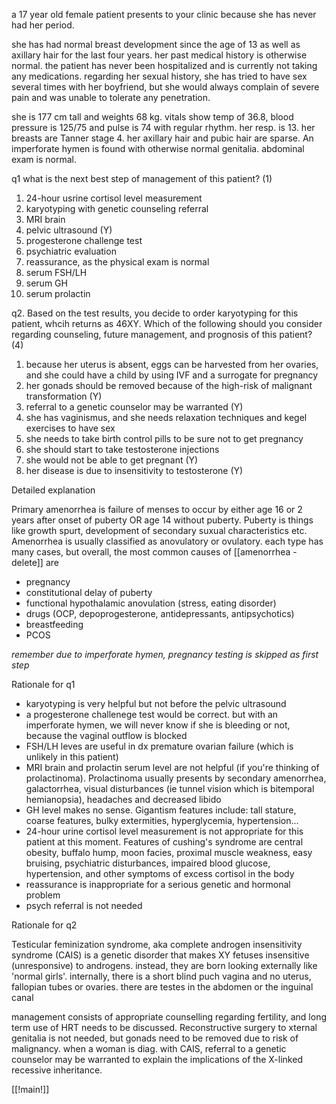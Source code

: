 a 17 year old female patient presents to your clinic because she has never had her period. 

she has had normal breast development since the age of 13 as well as axillary hair for the last four years. her past medical history is otherwise normal. the patient has never been hospitalized and is currently not taking any medications. regarding her sexual history, she has tried to have sex several times with her boyfriend, but she would always complain of severe pain and was unable to tolerate any penetration. 

she is 177 cm tall and weights 68 kg. vitals show temp of 36.8, blood pressure is 125/75 and pulse is 74 with regular rhythm. her resp. is 13. her breasts are Tanner stage 4. her axillary hair and pubic hair are sparse. An imperforate hymen is found with otherwise normal genitalia. abdominal exam is normal. 

q1 what is the next best step of management of this patient? (1)

1. 24-hour usrine cortisol level measurement 
2. karyotyping with genetic counseling referral 
3. MRI brain 
4. pelvic ultrasound (Y)
5. progesterone challenge test 
6. psychiatric evaluation 
7. reassurance, as the physical exam is normal 
8. serum FSH/LH 
9. serum GH 
10. serum prolactin 

q2. Based on the test results, you decide to order karyotyping for this patient, whcih returns as 46XY. Which of the following should you consider regarding counseling, future management, and prognosis of this patient? (4)

1. because her uterus is absent, eggs can be harvested from her ovaries, and she could have a child by using IVF and a surrogate for pregnancy 
2. her gonads should be removed because of the high-risk of malignant transformation (Y)
3. referral to a genetic counselor may be warranted (Y)
4. she has vaginismus, and she needs relaxation techniques and kegel exercises to have sex 
5. she needs to take birth control pills to be sure not to get pregnancy 
6. she should start to take testosterone injections 
7. she would not be able to get pregnant (Y)
8. her disease is due to insensitivity to testosterone (Y)

Detailed explanation 

Primary amenorrhea is failure of menses to occur by either age 16 or 2 years after onset of puberty OR age 14 without puberty. Puberty is things like growth spurt, development of secondary suxual characteristics etc. Amenorrhea is usually classified as anovulatory or ovulatory. each type has many cases, but overall, the most common causes of [[amenorrhea - delete]] are  
- pregnancy
- constitutional delay of puberty 
- functional hypothalamic anovulation (stress, eating disorder)
- drugs (OCP, depoprogesterone, antidepressants, antipsychotics) 
- breastfeeding 
- PCOS

*remember due to imperforate hymen, pregnancy testing is skipped as first step*

Rationale for q1 

- karyotyping is very helpful but not before the pelvic ultrasound 
- a progesterone challenege test would be correct. but with an imperforate hymen, we will never know if she is bleeding or not, because the vaginal outflow is blocked 
- FSH/LH leves are useful in dx premature ovarian failure (which is unlikely in this patient)
- MRI brain and prolactin serum level are not helpful (if you're thinking of prolactinoma). Prolactinoma usually presents by secondary amenorrhea, galactorrhea, visual disturbances (ie tunnel vision which is bitemporal hemianopsia), headaches and decreased libido
- GH level makes no sense. Gigantism features include: tall stature, coarse features, bulky extermities, hyperglycemia, hypertension...
- 24-hour urine cortisol level measurement is not appropriate for this patient at this moment. Features of cushing's syndrome are central obesity, buffalo hump, moon facies, proximal muscle weakness, easy bruising, psychiatric disturbances, impaired blood glucose, hypertension, and other symptoms of excess cortisol in the body
- reassurance is inappropriate for a serious genetic and hormonal problem 
- psych referral is not needed 

Rationale for q2 

Testicular feminization syndrome, aka complete androgen insensitivity syndrome (CAIS) is a genetic disorder that makes XY fetuses insensitive (unresponsive) to androgens. instead, they are born looking externally like 'normal girls'. internally, there is a short blind puch vagina and no uterus, fallopian tubes or ovaries. there are testes in the abdomen or the inguinal canal 

management consists of appropriate counselling regarding fertility, and long term use of HRT needs to be discussed. Reconstructive surgery to xternal genitalia is not needed, but gonads need to be removed due to risk of malignancy. when a woman is diag. with CAIS, referral to a genetic counselor may be warranted to explain the implications of the X-linked recessive inheritance. 

[[!main!]]
